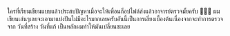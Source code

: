 ใครที่เรียนเขียนแบบแล้วประสบปัญหาเมื่อจะให้เพื่อนก็อปไฟล์ส่งแล้วอาจารย์ตรวจมั้ยครับ 🤣🤣🤣
ผมเขียนเล่นๆเลยจะเอามาแบ่งปันไม่มีอะไรมากเลยครับอันนี้เป็นการเลี่ยงเบื้องต้นเนื่องจากจะทำการตรวจจาก
วันที่สร้าง วันที่แก้ เป็นหลักผมทำให้มันเปลี่ยนซะเลย
